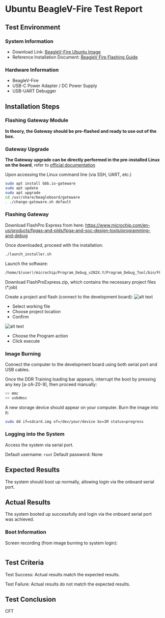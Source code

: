 # Ubuntu BeagleV-Fire Test Report

## Test Environment

### System Information

- Download Link: [BeagleV-Fire Ubuntu Image](https://files.beagle.cc/file/beagleboard-public-2021/images/beaglev-fire-ubuntu-23.04-20231121.zip)
- Reference Installation Document: [BeagleV Fire Flashing Guide](https://docs.beagleboard.org/latest/boards/beaglev/fire/demos-and-tutorials/flashing-board.html)

### Hardware Information

- BeagleV-Fire
- USB-C Power Adapter / DC Power Supply
- USB-UART Debugger

## Installation Steps

### Flashing Gateway Module

**In theory, the Gateway should be pre-flashed and ready to use out of the box.**

### Gateway Upgrade

**The Gateway upgrade can be directly performed in the pre-installed Linux on the board**, refer to [official documentation](https://docs.beagleboard.org/latest/boards/beaglev/fire/demos-and-tutorials/gateware/upgrade-gateware.html)

Upon accessing the Linux command line (via SSH, UART, etc.)
```bash
sudo apt install bbb.io-gateware
sudo apt update
sudo apt upgrade
cd /usr/share/beagleboard/gateware
. ./change-gateware.sh default
```

### Flashing Gateway

Download FlashPro Express from here:
https://www.microchip.com/en-us/products/fpgas-and-plds/fpga-and-soc-design-tools/programming-and-debug

Once downloaded, proceed with the installation:
```bash
./launch_installer.sh
```

Launch the software:
```bash
/home/$(user)/microchip/Program_Debug_v202X.Y/Program_Debug_Tool/bin/FPExpress
```

Download FlashProExpress.zip, which contains the necessary project files (*.job)

Create a project and flash (connect to the development board):
![alt text](image.png)
- Select working file
- Choose project location
- Confirm

![alt text](image-1.png)
- Choose the Program action
- Click execute

### Image Burning

Connect the computer to the development board using both serial port and USB cables.

Once the DDR Training loading bar appears, interrupt the boot by pressing any key \[a-zA-Z0-9\], then proceed manually:
```bash
>> mmc
>> usbdmsc
```

A new storage device should appear on your computer. Burn the image into it:
```bash
sudo dd if=sdcard.img of=/dev/your/device bs=1M status=progress
```

### Logging into the System

Access the system via serial port.

Default username: `root`
Default password: None

## Expected Results

The system should boot up normally, allowing login via the onboard serial port.

## Actual Results

The system booted up successfully and login via the onboard serial port was achieved.

### Boot Information

Screen recording (from image burning to system login):


```log

```


## Test Criteria

Test Success: Actual results match the expected results.

Test Failure: Actual results do not match the expected results.

## Test Conclusion

CFT
